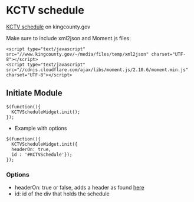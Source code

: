 # KCTV schedule

[KCTV schedule](http://www.kingcounty.gov/KCTV/schedule.aspx) on kingcounty.gov

Make sure to include xml2json and Moment.js files:
```
<script type="text/javascript" src="//www.kingcounty.gov/~/media/files/temp/xml2json" charset="UTF-8"></script>
<script type="text/javascript" src="//cdnjs.cloudflare.com/ajax/libs/moment.js/2.10.6/moment.min.js" charset="UTF-8"></script>
```

## Initiate Module
```
$(function(){
  KCTVScheduleWidget.init();
});
```
* Example with options
```
$(function(){
  KCTVScheduleWidget.init({
  headerOn: true, 
  id : '#KCTVSchedule'});
});
```
### Options
- headerOn: true or false, adds a header as found [here](http://www.kingcounty.gov/KCTV/schedule.aspx)
- id: id of the div that holds the schedule
